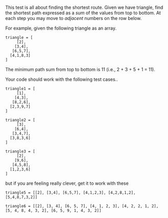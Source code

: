 
This test is all about finding the shortest route. Given we have triangle, find the shortest path expressed as a *sum* of the values from top to bottom. At each step you may move to *adjacent* numbers on the row below.

For example, given the following triangle as an array.

```
triangle = [
     [2],
    [3,4],
   [6,5,7],
  [4,1,8,3]
]
```

The minimum path sum from top to bottom is 11 (i.e., 2 + 3 + 5 + 1 = 11).

Your code should work with the following test cases..

```
triangle1 = [
     [1],
    [4,3],
   [8,2,6],
  [2,3,9,7]
]
```

```
triangle2 = [
     [3],
    [6,4],
   [3,4,7],
  [3,8,3,6]
]
```

```
triangle3 = [
     [2],
    [9,6],
   [4,5,8],
  [1,2,3,6]
]
```

but if you are feeling really clever, get it to work with these

`triangle5 = [[2], [3,4], [6,5,7], [4,1,2,3], [4,2,8,1,2],[5,4,8,7,3,2]]`

`triangle6 = [[2], [3, 4], [6, 5, 7], [4, 1, 2, 3], [4, 2, 2, 1, 2], [5, 4, 8, 4, 3, 2], [6, 5, 9, 1, 4, 3, 2]]`
